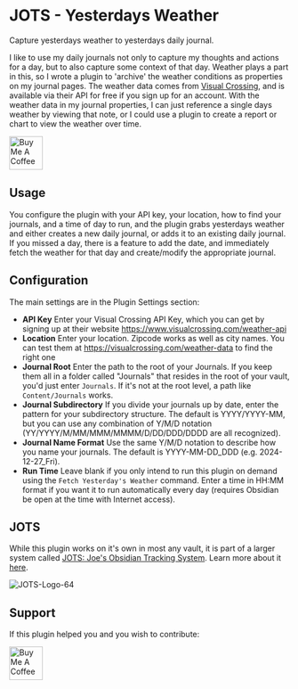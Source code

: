 # JOTS - Yesterdays Weather

Capture yesterdays weather to yesterdays daily journal.

I like to use my daily journals not only to capture my thoughts and actions for a day, but to also capture some context of that day. Weather plays a part in this, so I wrote a plugin to 'archive' the weather conditions as properties on my journal pages. The weather data comes from [Visual Crossing](https://www.visualcrossing.com/weather-api), and is available via their API for free if you sign up for an account. With the weather data in my journal properties, I can just reference a single days weather by viewing that note, or I could use a plugin to create a report or chart to view the weather over time.

<a href="https://www.buymeacoffee.com/jpfieber" target="_blank"><img src="https://cdn.buymeacoffee.com/buttons/v2/default-yellow.png" alt="Buy Me A Coffee" height="60"></a>

## Usage

You configure the plugin with your API key, your location, how to find your journals, and a time of day to run, and the plugin grabs yesterdays weather and either creates a new daily journal, or adds it to an existing daily journal.  If you missed a day, there is a feature to add the date, and immediately fetch the weather for that day and create/modify the appropriate journal.

## Configuration

The main settings are in the Plugin Settings section:
- **API Key** Enter your Visual Crossing API Key, which you can get by signing up at their website https://www.visualcrossing.com/weather-api
- **Location** Enter your location. Zipcode works as well as city names. You can test them at https://visualcrossing.com/weather-data to find the right one
- **Journal Root** Enter the path to the root of your Journals. If you keep them all in a folder called "Journals" that resides in the root of your vault, you'd just enter `Journals`. If it's not at the root level, a path like `Content/Journals` works.
- **Journal Subdirectory** If you divide your journals up by date, enter the pattern for your subdirectory structure. The default is YYYY/YYYY-MM, but you can use any combination of Y/M/D notation (YY/YYYY/M/MM/MMM/MMMM/D/DD/DDD/DDDD are all recognized).
- **Journal Name Format** Use the same Y/M/D notation to describe how you name your journals. The default is YYYY-MM-DD_DDD (e.g. 2024-12-27_Fri).
- **Run Time** Leave blank if you only intend to run this plugin on demand using the `Fetch Yesterday's Weather` command. Enter a time in HH:MM format if you want it to run automatically every day (requires Obsidian be open at the time with Internet access).

## JOTS

While this plugin works on it's own in most any vault, it is part of a larger system called <a href="https://jots.life">JOTS: Joe's Obsidian Tracking System</a>. Learn more about it <a href="https://jots.life">here</a>.

![JOTS-Logo-64](https://github.com/user-attachments/assets/e29ba5d7-8bdd-4cd9-8336-5fa35b7b593e)

## Support

If this plugin helped you and you wish to contribute:

<a href="https://www.buymeacoffee.com/jpfieber" target="_blank"><img src="https://cdn.buymeacoffee.com/buttons/v2/default-yellow.png" alt="Buy Me A Coffee" height="60"></a>

